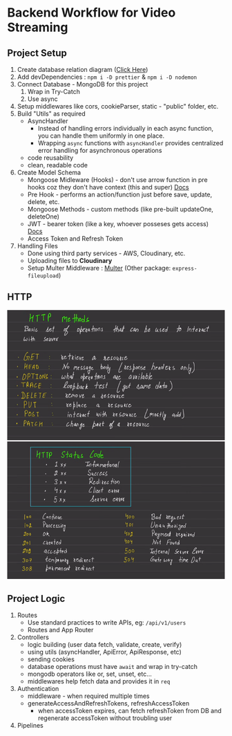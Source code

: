 # Backend Workflow for Video Streaming

## Project Setup

1. Create database relation diagram ([Click Here](https://app.eraser.io/workspace/YtPqZ1VogxGy1jzIDkzj))
2. Add devDependencies : `npm i -D prettier` & `npm i -D nodemon`
3. Connect Database - MongoDB for this project
   1. Wrap in Try-Catch
   2. Use async
4. Setup middlewares like cors, cookieParser, static - "public" folder, etc.
5. Build "Utils" as required
   - AsyncHandler
     - Instead of handling errors individually in each async function, you can handle them uniformly in one place.
     - Wrapping `async` functions with `asyncHandler` provides centralized error handling for asynchronous operations
   - code reusability
   - clean, readable code
6. Create Model Schema
   - Mongoose Midleware (Hooks) - don't use arrow function in pre hooks coz they don't have context (this and super) [Docs](https://mongoosejs.com/docs/middleware.html)
   - Pre Hook - performs an action/function just before save, update, delete, etc.
   - Mongoose Methods - custom methods (like pre-built updateOne, deleteOne)
   - JWT - bearer token (like a key, whoever posseses gets access) [Docs](https://github.com/auth0/node-jsonwebtoken)
   - Access Token and Refresh Token
7. Handling Files
   - Done using third party services - AWS, Cloudinary, etc.
   - Uploading files to **Cloudinary**
   - Setup Multer Middleware : [Multer](https://github.com/expressjs/multer) (Other package: `express-fileupload`)

## HTTP

![HTTP Methods](image-1.png)
![HTTP Status Code](image.png)

## Project Logic

1. Routes
   - Use standard practices to write APIs, eg: `/api/v1/users`
   - Routes and App Router
2. Controllers
   - logic building (user data fetch, validate, create, verify)
   - using utils (asyncHandler, ApiError, ApiResponse, etc)
   - sending cookies
   - database operations must have `await` and wrap in try-catch
   - mongodb operators like or, set, unset, etc...
   - middlewares help fetch data and provides it in `req`
3. Authentication
   - middleware - when required multiple times
   - generateAccessAndRefreshTokens, refreshAccessToken
     - when accessToken expires, can fetch refreshToken from DB and regenerate accessToken without troubling user
4. Pipelines
